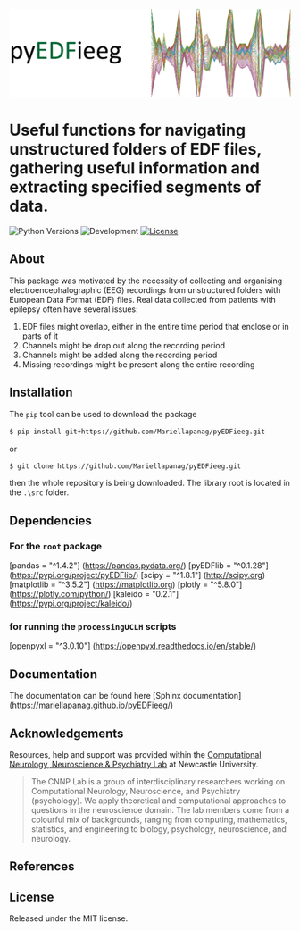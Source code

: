 
![Image](./GitpageImages/frontimage.png)

# Useful functions for navigating unstructured folders of EDF files, gathering useful information and extracting specified segments of data.

![Python Versions](https://img.shields.io/badge/python-^3.8<3.11-blue)
![Development](https://img.shields.io/badge/development-active-green.svg)
[![License](https://img.shields.io/github/license/mariellaPanag/pyEDFieeg.svg)](https://github.com/Mariellapanag/pyEDFieeg/blob/main/LICENSE)

## About

This package was motivated by the necessity of collecting and organising electroencephalographic (EEG) recordings from unstructured folders with European Data Format (EDF) files.
Real data collected from patients with epilepsy often have several issues:
1. EDF files might overlap, either in the entire time period that enclose or in parts of it
2. Channels might be drop out along the recording period
3. Channels might be added along the recording period
4. Missing recordings might be present along the entire recording

## Installation

The ```pip``` tool can be used to download the package

```bash
$ pip install git+https://github.com/Mariellapanag/pyEDFieeg.git
```
or

```bash
$ git clone https://github.com/Mariellapanag/pyEDFieeg.git
```
then the whole repository is being downloaded. The library root is located in the ```.\src``` folder.

## Dependencies

### For the ```root``` package

[pandas = "^1.4.2"] (https://pandas.pydata.org/)
[pyEDFlib = "^0.1.28"] (https://pypi.org/project/pyEDFlib/)
[scipy = "^1.8.1"] (http://scipy.org)
[matplotlib = "^3.5.2"] (https://matplotlib.org)
[plotly = "^5.8.0"] (https://plotly.com/python/)
[kaleido = "0.2.1"] (https://pypi.org/project/kaleido/)

### for running the ```processingUCLH``` scripts

[openpyxl = "^3.0.10"] (https://openpyxl.readthedocs.io/en/stable/)

## Documentation

The documentation can be found here [Sphinx documentation] (https://mariellapanag.github.io/pyEDFieeg/)


## Acknowledgements

Resources, help and support was provided within the [Computational Neurology, Neuroscience & Psychiatry Lab](https://sites.google.com/view/cnnp-lab/home) at Newcastle University.
> The CNNP Lab is a group of interdisciplinary researchers working on Computational Neurology, Neuroscience, and Psychiatry (psychology). 
> We apply theoretical and computational approaches to questions in the neuroscience domain. The lab members come from a colourful mix of backgrounds, ranging from computing, 
>mathematics, statistics, and engineering to biology, psychology, neuroscience, and neurology.


## References

## License

Released under the MIT license.



